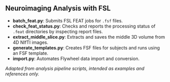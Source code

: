 ## Neuroimaging Analysis with FSL

- **batch_feat.py**: Submits FSL FEAT jobs for `.fsf` files.  
- **check_feat_status.py**: Checks and reports the processing status of `.feat` directories by inspecting report files.  
- **extract_middle_slice.py**: Extracts and saves the middle 3D volume from 4D NIfTI images.  
- **generate_templates.py**: Creates FSF files for subjects and runs using an FSF template.  
- **import.py**: Automates Flywheel data import and conversion.  

*Adapted from analysis pipeline scripts, intended as examples and references only.*
